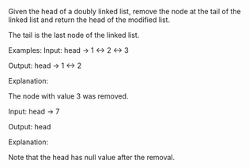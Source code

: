 Given the head of a doubly linked list, remove the node at the tail of the linked list and return the head of the modified list.



The tail is the last node of the linked list.


Examples:
Input: head -> 1 <-> 2 <-> 3

Output: head -> 1 <-> 2

Explanation:

The node with value 3 was removed.

Input: head -> 7

Output: head

Explanation:

Note that the head has null value after the removal.